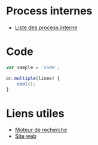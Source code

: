 <!-- TITLE: Accueil -->
<!-- SUBTITLE: Wiki regroupant les informations utiles relatives à WiSolv -->

# Process internes
- [Liste des process interne](/process/)

# Code

```js
var sample = 'code';

on.multiple(lines) {
    cool();
}
```
# Liens utiles
- [Moteur de recherche](https://google.com)
- [Site web](http://wisolv.com)
